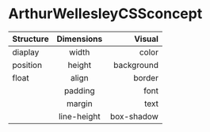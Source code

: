 # ArthurWellesleyCSSconcept

| Structure        | Dimensions           | Visual         |
| ---------------- |:--------------------:| --------------:|
| diaplay          | width                | color          |
| position         | height               | background     |
| float            | align                | border         |
|                  | padding              | font           |
|                  | margin               | text           |
|                  | line-height          | box-shadow     |
